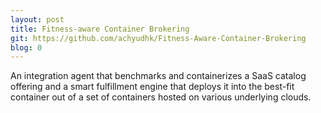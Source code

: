 ```yaml
---
layout: post
title: Fitness-aware Container Brokering
git: https://github.com/achyudhk/Fitness-Aware-Container-Brokering
blog: 0
---
```


An integration agent that benchmarks and containerizes a SaaS catalog offering and a smart fulfillment engine that deploys it into the best-fit container out of a set of containers hosted on various underlying clouds.
